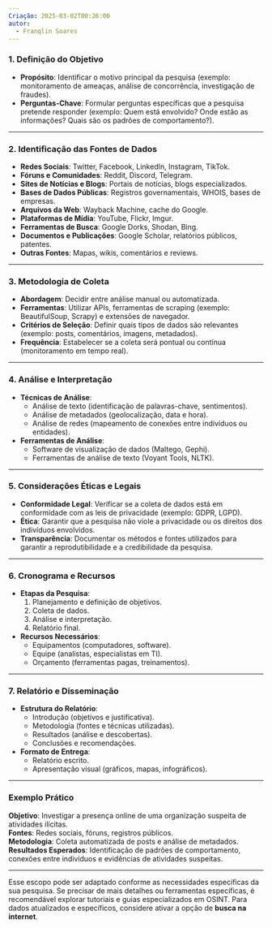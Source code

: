 ```yaml
---
Criação: 2025-03-02T00:26:00
autor:
  - Franqlin Soares
---
```


### **1. Definição do Objetivo**

- **Propósito**: Identificar o motivo principal da pesquisa (exemplo: monitoramento de ameaças, análise de concorrência, investigação de fraudes).
- **Perguntas-Chave**: Formular perguntas específicas que a pesquisa pretende responder (exemplo: Quem está envolvido? Onde estão as informações? Quais são os padrões de comportamento?).

---

### **2. Identificação das Fontes de Dados**

- **Redes Sociais**: Twitter, Facebook, LinkedIn, Instagram, TikTok.
- **Fóruns e Comunidades**: Reddit, Discord, Telegram.
- **Sites de Notícias e Blogs**: Portais de notícias, blogs especializados.
- **Bases de Dados Públicas**: Registros governamentais, WHOIS, bases de empresas.
- **Arquivos da Web**: Wayback Machine, cache do Google.
- **Plataformas de Mídia**: YouTube, Flickr, Imgur.
- **Ferramentas de Busca**: Google Dorks, Shodan, Bing.
- **Documentos e Publicações**: Google Scholar, relatórios públicos, patentes.
- **Outras Fontes**: Mapas, wikis, comentários e reviews.

---

### **3. Metodologia de Coleta**

- **Abordagem**: Decidir entre análise manual ou automatizada.
- **Ferramentas**: Utilizar APIs, ferramentas de scraping (exemplo: BeautifulSoup, Scrapy) e extensões de navegador.
- **Critérios de Seleção**: Definir quais tipos de dados são relevantes (exemplo: posts, comentários, imagens, metadados).
- **Frequência**: Estabelecer se a coleta será pontual ou contínua (monitoramento em tempo real).

---

### **4. Análise e Interpretação**

- **Técnicas de Análise**:
    - Análise de texto (identificação de palavras-chave, sentimentos).
    - Análise de metadados (geolocalização, data e hora).
    - Análise de redes (mapeamento de conexões entre indivíduos ou entidades).
- **Ferramentas de Análise**:
    - Software de visualização de dados (Maltego, Gephi).
    - Ferramentas de análise de texto (Voyant Tools, NLTK).

---

### **5. Considerações Éticas e Legais**

- **Conformidade Legal**: Verificar se a coleta de dados está em conformidade com as leis de privacidade (exemplo: GDPR, LGPD).
- **Ética**: Garantir que a pesquisa não viole a privacidade ou os direitos dos indivíduos envolvidos.
- **Transparência**: Documentar os métodos e fontes utilizados para garantir a reprodutibilidade e a credibilidade da pesquisa.

---

### **6. Cronograma e Recursos**

- **Etapas da Pesquisa**:
    1. Planejamento e definição de objetivos.
    2. Coleta de dados.
    3. Análise e interpretação.
    4. Relatório final.
- **Recursos Necessários**:
    - Equipamentos (computadores, software).
    - Equipe (analistas, especialistas em TI).
    - Orçamento (ferramentas pagas, treinamentos).

---

### **7. Relatório e Disseminação**

- **Estrutura do Relatório**:
    - Introdução (objetivos e justificativa).
    - Metodologia (fontes e técnicas utilizadas).
    - Resultados (análise e descobertas).
    - Conclusões e recomendações.
- **Formato de Entrega**:
    - Relatório escrito.
    - Apresentação visual (gráficos, mapas, infográficos).

---

### **Exemplo Prático**

**Objetivo**: Investigar a presença online de uma organização suspeita de atividades ilícitas.  
**Fontes**: Redes sociais, fóruns, registros públicos.  
**Metodologia**: Coleta automatizada de posts e análise de metadados.  
**Resultados Esperados**: Identificação de padrões de comportamento, conexões entre indivíduos e evidências de atividades suspeitas.

---

Esse escopo pode ser adaptado conforme as necessidades específicas da sua pesquisa. Se precisar de mais detalhes ou ferramentas específicas, é recomendável explorar tutoriais e guias especializados em OSINT. Para dados atualizados e específicos, considere ativar a opção de **busca na internet**.